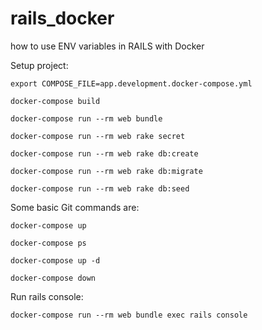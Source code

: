 # rails_docker
how to use ENV variables in RAILS with Docker

Setup project:
```
export COMPOSE_FILE=app.development.docker-compose.yml

docker-compose build

docker-compose run --rm web bundle

docker-compose run --rm web rake secret

docker-compose run --rm web rake db:create

docker-compose run --rm web rake db:migrate

docker-compose run --rm web rake db:seed
```


Some basic Git commands are:
```
docker-compose up 

docker-compose ps

docker-compose up -d

docker-compose down
```

Run rails console:
```
docker-compose run --rm web bundle exec rails console
```

